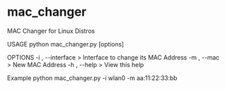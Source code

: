 # mac_changer
MAC Changer for Linux Distros

USAGE
python mac_changer.py [options]


OPTIONS
-i , --interface  > Interface to change its MAC Address
-m , --mac        > New MAC Address
-h , --help       > View this help

Example
python mac_changer.py -i wlan0 -m aa:11:22:33:bb
